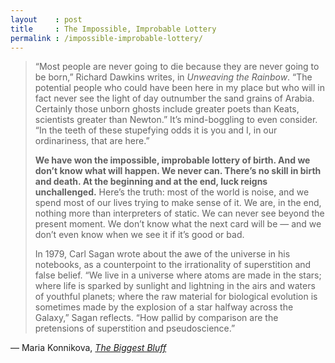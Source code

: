 ```yaml
---
layout    : post
title     : The Impossible, Improbable Lottery
permalink : /impossible-improbable-lottery/
---
```


> “Most people are never going to die because they are never going to be born,”
> Richard Dawkins writes, in _Unweaving the Rainbow_. “The potential people who
> could have been here in my place but who will in fact never see the light of
> day outnumber the sand grains of Arabia. Certainly those unborn ghosts
> include greater poets than Keats, scientists greater than Newton.” It’s
> mind-boggling to even consider. “In the teeth of these stupefying odds it is
> you and I, in our ordinariness, that are here.”
> 
> **We have won the impossible, improbable lottery of birth. And we don’t know what
> will happen. We never can. There’s no skill in birth and death. At the
> beginning and at the end, luck reigns unchallenged.** Here’s the truth: most of
> the world is noise, and we spend most of our lives trying to make sense of it.
> We are, in the end, nothing more than interpreters of static. We can never see
> beyond the present moment. We don’t know what the next card will be &mdash; and we
> don’t even know when we see it if it’s good or bad.
>
> In 1979, Carl Sagan wrote about the awe of the universe in his notebooks, as
> a counterpoint to the irrationality of superstition and false belief. “We
> live in a universe where atoms are made in the stars; where life is sparked
> by sunlight and lightning in the airs and waters of youthful planets; where
> the raw material for biological evolution is sometimes made by the explosion
> of a star halfway across the Galaxy,” Sagan reflects. “How pallid by
> comparison are the pretensions of superstition and pseudoscience.”

&mdash; Maria Konnikova, [_The Biggest Bluff_](https://www.goodreads.com/book/show/49814228-the-biggest-bluff)
